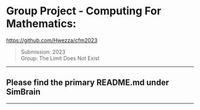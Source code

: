 # Group Project - Computing For Mathematics:

<https://github.com/Hwezza/cfm2023>

> Submission: 2023  
> Group: The Limit Does Not Exist  

----- 

## Please find the primary README.md under SimBrain

-----